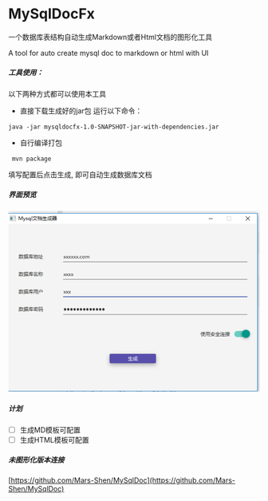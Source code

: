 # MySqlDocFx
一个数据库表结构自动生成Markdown或者Html文档的图形化工具

A tool for auto create mysql doc to markdown or html with UI

##### 工具使用：
以下两种方式都可以使用本工具
- 直接下载生成好的jar包
运行以下命令：

```
java -jar mysqldocfx-1.0-SNAPSHOT-jar-with-dependencies.jar
```


- 自行编译打包 
```
 mvn package
```
填写配置后点击生成, 即可自动生成数据库文档

##### 界面预览
![image](https://github.com/Mars-Shen/MySqlDocFx/blob/master/images/IMG20200703_211733.png)




##### 计划
- [ ] 生成MD模板可配置
- [ ] 生成HTML模板可配置

#####  未图形化版本连接

[https://github.com/Mars-Shen/MySqlDoc](https://github.com/Mars-Shen/MySqlDoc)

